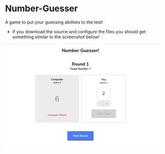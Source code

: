 # Number-Guesser
A game to put your guessing abilities to the test!
- If you download the source and configure the files you should get something similar to the screenshot below!
<img src = "numguess.png">
